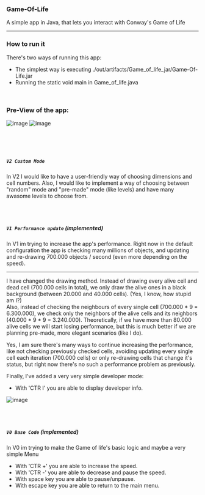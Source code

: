 ### **Game-Of-Life**

A simple app in Java, that lets you interact with Conway's Game of Life

------

### **How to run it**
There's two ways of running this app:
* The simplest way is executing ./out/artifacts/Game_of_life_jar/Game-Of-Life.jar
* Running the static void main in Game_of_life.java


<br/>

### **Pre-View of the app:**
![image](https://user-images.githubusercontent.com/30934149/118011248-1a019900-b350-11eb-87f6-32a761a132da.png)
![image](https://user-images.githubusercontent.com/30934149/118014980-1112c680-b354-11eb-9601-527b0803979f.png)

<br/>
<br/>
<br/>

##### `V2 Custom Mode`

In V2 I would like to have a user-friendly way of choosing dimensions and cell numbers. Also, I would like to implement a way of choosing between "random" mode and "pre-made" mode (like levels) and have many awasome levels to choose from.

<br/>
<br/>

##### `V1 Performance update` *(implemented)*

In V1 im trying to increase the app's performance. Right now in the default configuration the app is checking many millions of objects, and updating and re-drawing 700.000 objects / second (even more depending on the speed).
****************
I have changed the drawing method. Instead of drawing every alive cell and dead cell (700.000 cells in total), we only draw the alive ones in a black background (between 20.000 and 40.000 cells). (Yes, I know, how stupid am I?)
<br/>
Also, instead of checking the neighbours of every single cell (700.000 * 9 = 6.300.000), we check only the neighbors of the alive cells and its neighbors (40.000 * 9 * 9 = 3.240.000). Theoretically, if we have more than 80.000 alive cells we will start losing performance, but this is much better if we are planning pre-made, more elegant scenarios (like I do).

Yes, I am sure there's many ways to continue increasing the performance, like not checking previously checked cells, avoiding updating every single cell each iteration (700.000 cells) or only re-drawing cells that change it's status, but right now there's no such a performance problem as previously.

Finally, I've added a very very simple developer mode:
* With 'CTR I' you are able to display developer info.

![image](https://user-images.githubusercontent.com/30934149/123147441-56e8a180-d45f-11eb-951f-20ae9c3177f6.png)

<br/>
<br/>

##### `V0 Base Code` *(implemented)*

In V0 im trying to make the Game of life's basic logic and maybe a very simple Menu
* With 'CTR +' you are able to increase the speed.
* With 'CTR -' you are able to decrease and pause the speed.
* With space key you are able to pause/unpause.
* With escape key you are able to return to the main menu.
